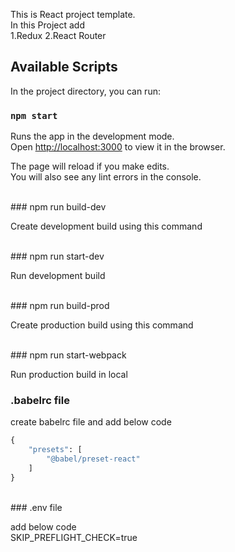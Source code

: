 
This is React project template.
<br>
In this Project add 
<br>
1.Redux
2.React Router

## Available Scripts

In the project directory, you can run:

### `npm start`

Runs the app in the development mode.<br>
Open [http://localhost:3000](http://localhost:3000) to view it in the browser.

The page will reload if you make edits.<br>
You will also see any lint errors in the console.

<br>
### npm run build-dev

Create development build using this command

<br>
### npm run start-dev

Run development build

<br>
### npm run build-prod

Create production build using this command


<br>
### npm run start-webpack

Run production build in local


### .babelrc file
create babelrc file and add below code
<br>
```python
{
    "presets": [
        "@babel/preset-react"
    ]
}
```

<br>
### .env file

add below code
<br>
SKIP_PREFLIGHT_CHECK=true
